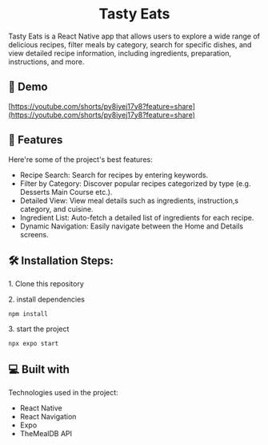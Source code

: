 ﻿<h1 align="center" id="title">Tasty Eats</h1>

<p id="description">Tasty Eats is a React Native app that allows users to explore a wide range of delicious recipes, filter meals by category, search for specific dishes, and view detailed recipe information, including ingredients, preparation, instructions, and more.</p>

<h2>🚀 Demo</h2>

[https://youtube.com/shorts/py8iyej17y8?feature=share](https://youtube.com/shorts/py8iyej17y8?feature=share)

  
  
<h2>🧐 Features</h2>

Here're some of the project's best features:

*   Recipe Search: Search for recipes by entering keywords.
*   Filter by Category: Discover popular recipes categorized by type (e.g. Desserts Main Course etc.).
*   Detailed View: View meal details such as ingredients, instruction,s category, and cuisine.
*   Ingredient List: Auto-fetch a detailed list of ingredients for each recipe.
*   Dynamic Navigation: Easily navigate between the Home and Details screens.

<h2>🛠️ Installation Steps:</h2>

<p>1. Clone this repository</p>

<p>2. install dependencies</p>

```
npm install
```

<p>3. start the project</p>

```
npx expo start
```

  
  
<h2>💻 Built with</h2>

Technologies used in the project:

*   React Native
*   React Navigation
*   Expo
*   TheMealDB API
